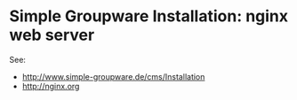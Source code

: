 # Simple Groupware Installation: nginx web server

See:

- http://www.simple-groupware.de/cms/Installation
- http://nginx.org